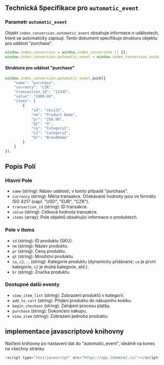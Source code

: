 ## Technická Specifikace pro `automatic_event`

### Parametr `automatic_event`

Objekt `index_conversion.automatic_event` obsahuje informace o událostech, které se automaticky zapisují. Tento dokument specifikuje strukturu objektu pro událost "purchase".

```javascript
window.index_conversion = window.index_conversion || {};
window.index_conversion.automatic_event = window.index_conversion.automatic_event || [];
```

#### Struktura pro událost "purchase"


```javascript
window.index_conversion.automatic_event.push({
    "name": "purchase",
    "currency": "CZK",
    "transaction_id": "12345",
    "value": "1000.00",
    "items": [
        {
            "id": "sku123",
            "nm": "Product Name",
            "pr": "250.00",
            "qt": "4",
            "ca": "Category1",
            "c2": "Category2",
            "br": "BrandName"
        }
    ]
});
```

## Popis Polí

### Hlavní Pole
- `name` (string): Název události, v tomto případě "purchase".
- `currency` (string): Měna transakce. Očekávané hodnoty jsou ve formátu ISO 4217 (např. "USD", "EUR", "CZK").
- `transaction_id` (string): ID transakce.
- `value` (string): Celková hodnota transakce.
- `items` (array): Pole objektů obsahující informace o produktech.

### Pole v items
- `id` (string): ID produktu (SKU).
- `nm` (string): Název produktu.
- `pr` (string): Cena produktu.
- `qt` (string): Množství produktu.
- `ca`, `c2`, ... (string): Kategorie produktu (dynamicky přidávané; `ca` je první kategorie, `c2` je druhá kategorie, atd.).
- `br` (string): Značka produktu.

### Dostupné další eventy
- `view_item_list` (string): Zobrazení produktů v kategorii.
- `add_to_cart` (string): Přidání produktu do nákupního košíku.
- `begin_checkout` (string): Zahájení procesu platby.
- `purchase` (string): Dokončení nákupu.
- `view_item` (string): Zobrazení jednoho produktu.



## implementace javascriptové knihovny
Načtení knihovny po nastavení dat do "automatic_event", ideálně na konec </body> na všechny stránky
```javascript
<script type="text/javascript" src="https://app.[doména].cz/"></script>
```
